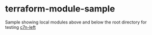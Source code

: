 # terraform-module-sample

Sample showing local modules above and below the root directory
for testing [c7n-left](https://github.com/cloud-custodian/cloud-custodian/tree/master/tools/c7n_left)
